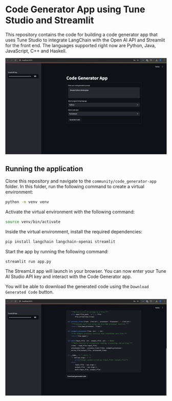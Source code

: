 # Code Generator App using Tune Studio and Streamlit

This repository contains the code for building a code generator app that uses Tune Studio to integrate LangChain with the Open AI API and Streamlit for the front end. The languages supported right now are Python, Java, JavaScript, C++ and Haskell.

![Code Generator app](./assets/code_generator_1.png)

## Running the application

Clone this repository and navigate to the `community/code_generator-app` folder. In this folder, run the following command to create a virtual environment: 

```sh
python -m venv venv
```

Activate the virtual environment with the following command: 

```sh
source venv/bin/activate
```

Inside the virtual environment, install the required dependencies: 

```sh
pip install langchain langchain-openai streamlit
```

Start the app by running the following command: 

```sh
streamlit run app.py
```

The StreamLit app will launch in your browser. You can now enter your Tune AI Studio API key and interact with the Code Generator app. 

You will be able to download the generated code using the `Download Generated Code` button.

![Download Generated code](./assets/code_generator_3.png)